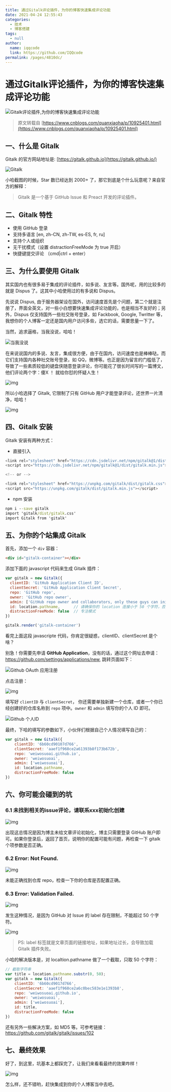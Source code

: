 ```yaml
---
title: 通过Gitalk评论插件，为你的博客快速集成评论功能
date: 2021-04-24 12:55:43
categories: 
  - 技术
  - 博客搭建
tags: 
  - null
author: 
  name: iqqcode
  link: https://github.com/IQQcode
permalink: /pages/4810dc/
---
```

# 通过Gitalk评论插件，为你的博客快速集成评论功能

![Gitalk评论插件,为你的博客快速集成评论功能](https://iqqcode-blog.oss-cn-beijing.aliyuncs.com/img-2021-befo/20210425132114.png)

> 原文转载自 [https://www.cnblogs.com/quanxiaoha/p/10925401.html](https://www.cnblogs.com/quanxiaoha/p/10925401.html)

## 一、什么是 Gitalk

Gitalk 的官方网站地址是: [https://gitalk.github.io](https://gitalk.github.io/)

![Gitalk](https://iqqcode-blog.oss-cn-beijing.aliyuncs.com/img-2021-befo/20210425132214.png)

小哈截图的时候，Star 数已经达到 2000+ 了，那它到底是个什么玩意呢？来自官方的解释：

> Gitalk 是一个基于 GitHub Issue 和 Preact 开发的评论插件。

## 二、Gitalk 特性

- 使用 GitHub 登录
- 支持多语言 [en, zh-CN, zh-TW, es-ES, fr, ru]
- 支持个人或组织
- 无干扰模式（设置 distractionFreeMode 为 true 开启）
- 快捷键提交评论 （cmd|ctrl + enter）

## 三、为什么要使用 Gitalk

其实国内也有很多易于集成的评论插件，如多说、友言等。国外呢，用的比较多的就是 Dispus 了。这其中小哈使用过的有多说和 Dispus。

先说说 Dispus, 由于服务器架设在国外，访问速度首先是个问题，第二个就是注册了，界面全英文，对一些小白想要快速集成评论功能的，也是相当不友好的；另外，Dispus 仅支持国外一些社交账号登录，如 Fackbook, Google, Twritter 等，我想你的个人博客一定还是国内用户访问多些，选它的话，需要思量一下了。

当然，追求逼格，当我没说，哈哈！

![当我没说](https://iqqcode-blog.oss-cn-beijing.aliyuncs.com/img-2021-befo/20210425132224.jpeg)

在来说说国内的多说、友言，集成很方便，由于在国内，访问速度也是棒棒哒。而它们支持国内各种社交账号登录，如 QQ，微博等。也正是因为留言的门槛低了，导致了一些素质较低的键盘侠随意登录评论，你可能花了很长时间写的一篇博文，他们评论两个字：傻X ！ 就给你怼的怀疑人生！

![img](https://iqqcode-blog.oss-cn-beijing.aliyuncs.com/img-2021-befo/20210425132230.jpeg)

所以小哈选择了 Gitalk, 它限制了只有 GitHub 用户才能登录评论，还世界一片清净，哈哈！

![img](https://iqqcode-blog.oss-cn-beijing.aliyuncs.com/img-2021-befo/20210425132234.jpeg)

## 四、Gitalk 安装

Gitalk 安装有两种方式：

- 直接引入

```js
<link rel="stylesheet" href="https://cdn.jsdelivr.net/npm/gitalk@1/dist/gitalk.css">
<script src="https://cdn.jsdelivr.net/npm/gitalk@1/dist/gitalk.min.js"></script>

<!-- or -->

<link rel="stylesheet" href="https://unpkg.com/gitalk/dist/gitalk.css">
<script src="https://unpkg.com/gitalk/dist/gitalk.min.js"></script>
```

- npm 安装

```cmd
npm i --save gitalk
import 'gitalk/dist/gitalk.css'
import Gitalk from 'gitalk'
```

## 五、为你的个站集成 Gitalk

首先，添加一个 `div` 容器：

```html
<div id="gitalk-container"></div>
```

添加下面的 javascript 代码来生成 Gitalk 插件：

```js
var gitalk = new Gitalk({
  clientID: 'GitHub Application Client ID',
  clientSecret: 'GitHub Application Client Secret',
  repo: 'GitHub repo',
  owner: 'GitHub repo owner',
  admin: ['GitHub repo owner and collaborators, only these guys can initialize github issues'],
  id: location.pathname,      // 请确保你的 location 连接小于 50 个字符，否则，插件会生成失败
  distractionFreeMode: false  // 专注模式
})

gitalk.render('gitalk-container')
```

看完上面这段 javascripte 代码，你肯定很疑惑，clientID、clientSecret 是个啥？

别急！你需要先申请 **GitHub Application**，没有的话，通过这个网址去申请：https://github.com/settings/applications/new, 跳转页面如下：

![Github OAuth 应用注册](https://iqqcode-blog.oss-cn-beijing.aliyuncs.com/img-2021-befo/20210425132246.png)

点击注册：

![img](https://exception-image-bucket.oss-cn-hangzhou.aliyuncs.com/155877889622767)

填写好 `clientID` 与 `clientSecret`， 你还需要单独新建一个仓库，或者一个你已经创建好的仓库名称到 `repo` 项中。`owner` 和 `admin` 填写你的个人 ID 即可。

![Github 个人ID](https://exception-image-bucket.oss-cn-hangzhou.aliyuncs.com/155877931357515)

最终，下哈的填写的参数如下，小伙伴们根据自己个人情况填写自己的：

```js
var gitalk = new Gitalk({
    clientID: '6b60cd90107d766',
    clientSecret: 'aaef1f960ce2a61393b8f173b672b',
    repo: 'weiwosuoai.github.io',
    owner: 'weiwosuoai',
    admin: ['weiwosuoai'],
    id: location.pathname,
    distractionFreeMode: false
})
```

## 六、你可能会碰到的坑

### 6.1 未找到相关的issue评论，请联系xxx初始化创建

![img](https://exception-image-bucket.oss-cn-hangzhou.aliyuncs.com/155877963599027)

出现这总情况是因为博主未给文章评论初始化，博主只需要登录 GitHub 账户即可。如果你登录后，返回了首页，说明你的配置可能有问题，再检查一下 gitalk 个项参数是否正确。

### 6.2 Error: Not Found.

![img](https://exception-image-bucket.oss-cn-hangzhou.aliyuncs.com/155877981928794)

未能正确找到仓库 repo，检查一下你的仓库是否配置正确。

### 6.3 Error: Validation Failed.

![img](https://exception-image-bucket.oss-cn-hangzhou.aliyuncs.com/155878003212899)

发生这种情况，是因为 GitHub 对 Issue 的 label 存在限制，不能超过 50 个字符。

![img](https://exception-image-bucket.oss-cn-hangzhou.aliyuncs.com/155878007556591)

> PS: label 标签就是文章页面的链接地址，如果地址过长，会导致加载 Gitalk 插件失败。

小哈的解决版本是，对 localtion.pathname 做了一个截取，只取 50 个字符：

```js
// 截取字符串
var title = location.pathname.substr(0, 50);
var gitalk = new Gitalk({
    clientID: '6b60cd9017d766',
    clientSecret: 'aaef1f960ce2a6c0bec583e1e1393b8',
    repo: 'weiwosuoai.github.io',
    owner: 'weiwosuoai',
    admin: ['weiwosuoai'],
    id: title,
    distractionFreeMode: false
})
```

还有另外一些解决方案，如 MD5 等。可参考链接：https://github.com/gitalk/gitalk/issues/102

## 七、最终效果

好了，到这里，坑基本上都踩完了，让我们来看看最终的效果咋样！

![img](https://exception-image-bucket.oss-cn-hangzhou.aliyuncs.com/155878040609134)

怎么样，还不错哟，赶快集成到你的个人博客当中去吧。

